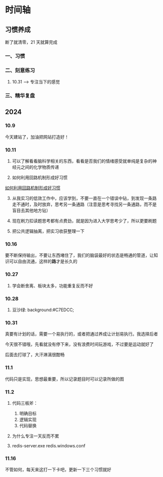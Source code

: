 # 时间轴

## 习惯养成

断了就清零，21 天就算完成

### 一、习惯

### 二、刻意练习

1. 10.31 --> 专注当下的感觉

### 三、精华复盘

## 2024

### 10.9

今天建站了，加油把网站打造好！

### 10.11

1. 可以了解看看脑科学相关的东西，看看是否我们的情绪感受就单纯是复杂的神经元之间的化学物质传递

2. 如何利用回路机制形成好习惯

[如何利用回路机制形成好习惯](../essays/如何利用回路机制形成好习惯)

3. 从我实习的低效工作中，应该学到，不要一直在一个错误中钻，到发现一条路走不通时，及时放弃，思考另一条通路（注意是思考寻找另一条通路，而不是盲目去其他地方钻）

4. 现在刷力扣读题思考都有点费劲，就是因为进入大学思考少了，所以更要刷题

5. 把公共逻辑抽离，把实习收获整理一下

### 10.16

要不断保持输出，不要让东西堵住了，我们的脑袋最好的状态是畅通的管道，让知识可以自由流通，这样的**路**才是长久的

### 10.27

1. 学会断舍离、板块太多，功能重复反而不好

### 10.28

1. 豆沙绿: background:#C7EDCC;

### 10.31

真要有计划的话，需要一个易执行的，或者把通过养成让计划易执行。我选择后者

今天很不错哦，先看就没有停下来，没有浪费时间玩游戏，不过要是运动就好了

后面去打球了，大汗淋漓很酣畅

### 11.1

代码只是实现，思想最重要，所以记录题目时可以记录所做的图

### 11.2

1. 代码三板斧：

   1. 明确目标
   2. 逻辑实现
   3. 代码替换

2. 为什么专注一天反而不累

3. redis-server.exe redis.windows.conf

### 11.16

不管如何，每天来这打一下卡吧，更新一下三个习惯就好
